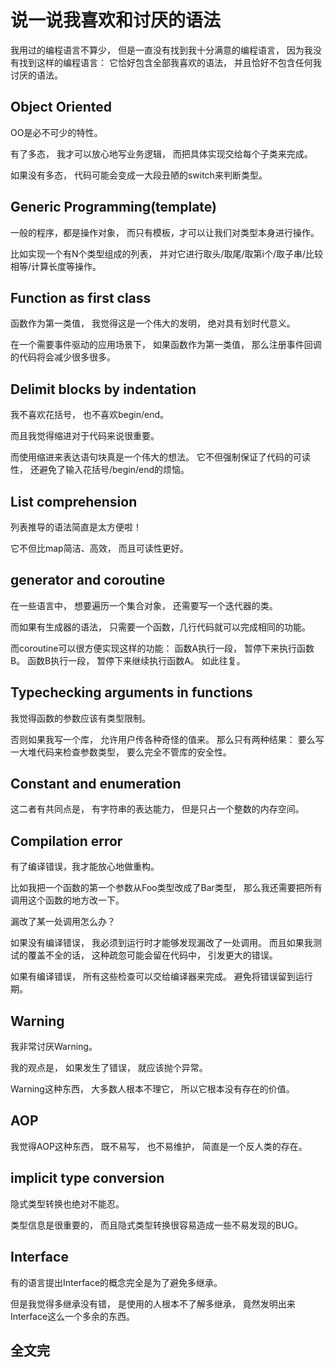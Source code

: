 # 说一说我喜欢和讨厌的语法

我用过的编程语言不算少，
但是一直没有找到我十分满意的编程语言，
因为我没有找到这样的编程语言：
它恰好包含全部我喜欢的语法，
并且恰好不包含任何我讨厌的语法。

## Object Oriented

OO是必不可少的特性。

有了多态，
我才可以放心地写业务逻辑，
而把具体实现交给每个子类来完成。

如果没有多态，
代码可能会变成一大段丑陋的switch来判断类型。

## Generic Programming(template)

一般的程序，都是操作对象，
而只有模板，才可以让我们对类型本身进行操作。

比如实现一个有N个类型组成的列表，
并对它进行取头/取尾/取第i个/取子串/比较相等/计算长度等操作。

## Function as first class

函数作为第一类值，
我觉得这是一个伟大的发明，
绝对具有划时代意义。

在一个需要事件驱动的应用场景下，
如果函数作为第一类值，
那么注册事件回调的代码将会减少很多很多。

## Delimit blocks by indentation

我不喜欢花括号，
也不喜欢begin/end。

而且我觉得缩进对于代码来说很重要。

而使用缩进来表达语句块真是一个伟大的想法。
它不但强制保证了代码的可读性，
还避免了输入花括号/begin/end的烦恼。

## List comprehension

列表推导的语法简直是太方便啦！

它不但比map简洁、高效，
而且可读性更好。

## generator and coroutine

在一些语言中，
想要遍历一个集合对象，
还需要写一个迭代器的类。

而如果有生成器的语法，
只需要一个函数，几行代码就可以完成相同的功能。

而coroutine可以很方便实现这样的功能：
函数A执行一段，
暂停下来执行函数B。
函数B执行一段，
暂停下来继续执行函数A。
如此往复。

## Typechecking arguments in functions

我觉得函数的参数应该有类型限制。

否则如果我写一个库，
允许用户传各种奇怪的值来。
那么只有两种结果：
要么写一大堆代码来检查参数类型，
要么完全不管库的安全性。

## Constant and enumeration

这二者有共同点是，
有字符串的表达能力，
但是只占一个整数的内存空间。

## Compilation error

有了编译错误，我才能放心地做重构。

比如我把一个函数的第一个参数从Foo类型改成了Bar类型，
那么我还需要把所有调用这个函数的地方改一下。

漏改了某一处调用怎么办？

如果没有编译错误，
我必须到运行时才能够发现漏改了一处调用。
而且如果我测试的覆盖不全的话，
这种疏忽可能会留在代码中，
引发更大的错误。

如果有编译错误，
所有这些检查可以交给编译器来完成。
避免将错误留到运行期。

## Warning

我非常讨厌Warning。

我的观点是，
如果发生了错误，
就应该抛个异常。

Warning这种东西，
大多数人根本不理它，
所以它根本没有存在的价值。

## AOP

我觉得AOP这种东西，
既不易写，
也不易维护，
简直是一个反人类的存在。

## implicit type conversion

隐式类型转换也绝对不能忍。

类型信息是很重要的，
而且隐式类型转换很容易造成一些不易发现的BUG。

## Interface

有的语言提出Interface的概念完全是为了避免多继承。

但是我觉得多继承没有错，
是使用的人根本不了解多继承，
竟然发明出来Interface这么一个多余的东西。

## 全文完
